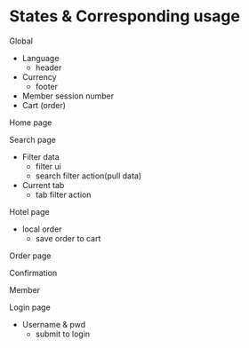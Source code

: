 # States & Corresponding usage

Global
- Language
    - header
- Currency
    - footer
- Member session number
- Cart (order)

Home page

Search page
- Filter data
    - filter ui
    - search filter action(pull data)
- Current tab
    - tab filter action

Hotel page
- local order
    - save order to cart

Order page

Confirmation

Member

Login page
-   Username & pwd
    - submit to login

